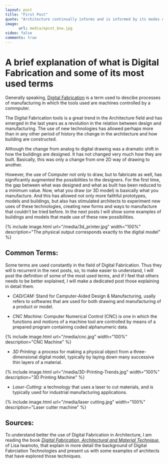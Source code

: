 ```yaml
---
layout: post
title: "First Post"
quote: "Architecture continually informs and is informed by its modes of representation and construction"
image:
      url: media/epcot_bnw.jpg
video: false
comments: true
---
```


# A brief explanation of what is Digital Fabrication and some of its most used terms 

Generally speaking, [Digital Fabrication](https://www.opendesk.cc/about/digital-fabrication) is a term used to descibe processes of manufacturing in which the tools used are machines controlled by a commputer.

The Digital Fabrication tools is a great trend in the Architecture field and has emerged in the last years as a revolution in the relation between design and manufacturing. The use of new technologies has allowed perhaps more than in any other period of history the change in the architecture and how building are constructed.

Although the change from analog to digital drawing was a dramatic shift in how the buildings are designed. It has not changed very much how they are built. Basically, this was only a change from one 2D way of drawing to another.

However, the use of Computer not only to draw, but to fabricate as well, has significantly augmented the possibilities to the designers. For the first time, the gap between what was designed and what as built has been reduced to a minimum value. Now, what you draw (or 3D model) is basically what you manufacture. And this has allowed not only more faithful prototypes, models and buildings, but also has stimulated architects to experiment new uses of these technologies, creating new forms and ways to manufacture that couldn’t be tried before. In the next posts I will show some examples of buildings and models that made use of these new possibilities.


{% include image.html url="/media/3d_printer.jpg" width="100%" description="The physical output corresponds exactly to the digital model" %}


## Common Terms:

Some terms are used constantly in the field of Digital Fabrication. Thus they will b recurrent in the next posts, so, to make easier to understand, I will post the definition of some of the most used terms, and if I feel that others needs to be better explained, I will make a dedicated post those explaining in detail them.

- *CAD/CAM:* 
      Stand for Camputer-Aided Design & Manufacturing, usally refers to softwares that are used for both drawing and manufacturing of a product or model.

- *CNC Machine:*
      Computer Numerical Control (CNC) is one in which the functions and motions of a machine tool are controlled by means of a prepared program containing coded alphanumeric data.


{% include image.html url="/media/cnc.jpg" width="100%" description="CNC Machine" %}

- *3D Printing:*
      a process for making a physical object from a three-dimensional digital model, typically by laying down many successive thin layers of a material.


{% include image.html url="/media/3D-Printing-Trends.jpg" width="100%" description="3D Printing Machine" %}

- *Laser-Cutting:*
      a technology that uses a laser to cut materials, and is typically used for industrial manufacturing applications.


{% include image.html url="/media/laser cutting.jpg" width="100%" description="Laser cutter machine" %}

## Sources:

To understand better the use of Digital Fabrication in Architecture, I am reading the book [_Digital Fabrication, Architectural and Material Technique_](http://atc.berkeley.edu/201/readings/Iwamoto_Digital_Fabrications.pdf), of Lisa Iwamoto, that explain in more detail the background of Digital Fabrciation Technologies and present us with some examples of architects that have explored those techniques.

